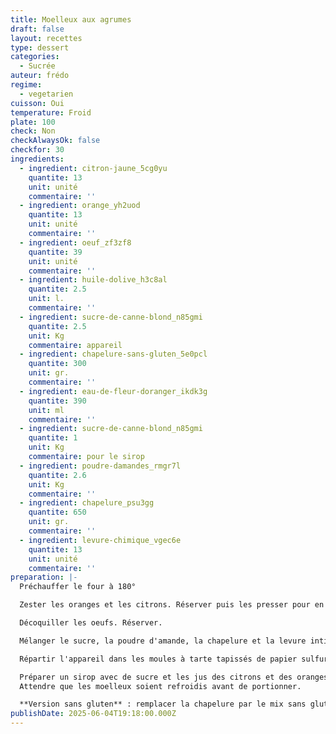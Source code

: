 ```yaml
---
title: Moelleux aux agrumes
draft: false
layout: recettes
type: dessert
categories:
  - Sucrée
auteur: frédo
regime:
  - vegetarien
cuisson: Oui
temperature: Froid
plate: 100
check: Non
checkAlwaysOk: false
checkfor: 30
ingredients:
  - ingredient: citron-jaune_5cg0yu
    quantite: 13
    unit: unité
    commentaire: ''
  - ingredient: orange_yh2uod
    quantite: 13
    unit: unité
    commentaire: ''
  - ingredient: oeuf_zf3zf8
    quantite: 39
    unit: unité
    commentaire: ''
  - ingredient: huile-dolive_h3c8al
    quantite: 2.5
    unit: l.
    commentaire: ''
  - ingredient: sucre-de-canne-blond_n85gmi
    quantite: 2.5
    unit: Kg
    commentaire: appareil
  - ingredient: chapelure-sans-gluten_5e0pcl
    quantite: 300
    unit: gr.
    commentaire: ''
  - ingredient: eau-de-fleur-doranger_ikdk3g
    quantite: 390
    unit: ml
    commentaire: ''
  - ingredient: sucre-de-canne-blond_n85gmi
    quantite: 1
    unit: Kg
    commentaire: pour le sirop
  - ingredient: poudre-damandes_rmgr7l
    quantite: 2.6
    unit: Kg
    commentaire: ''
  - ingredient: chapelure_psu3gg
    quantite: 650
    unit: gr.
    commentaire: ''
  - ingredient: levure-chimique_vgec6e
    quantite: 13
    unit: unité
    commentaire: ''
preparation: |-
  Préchauffer le four à 180°

  Zester les oranges et les citrons. Réserver puis les presser pour en extraire le jus. Réserver.

  Décoquiller les oeufs. Réserver.

  Mélanger le sucre, la poudre d'amande, la chapelure et la levure intimement. Ajouter les zestes, la fleur d'oranger, les oeufs et l'huile d'olive.

  Répartir l'appareil dans les moules à tarte tapissés de papier sulfurisé. Enfourner pour 45 minutes de cuisson.

  Préparer un sirop avec de sucre et les jus des citrons et des oranges amenés à l'ébullition. Cuire ce sirop 15 Minutes. Imbiber les moelleux avec ce sirop en sortie de four.\
  Attendre que les moelleux soient refroidis avant de portionner.

  **Version sans gluten** : remplacer la chapelure par le mix sans gluten
publishDate: 2025-06-04T19:18:00.000Z
---
```

